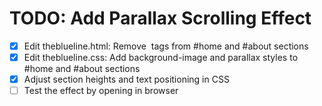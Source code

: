 # TODO: Add Parallax Scrolling Effect

- [x] Edit theblueline.html: Remove <img> tags from #home and #about sections
- [x] Edit theblueline.css: Add background-image and parallax styles to #home and #about sections
- [x] Adjust section heights and text positioning in CSS
- [ ] Test the effect by opening in browser
